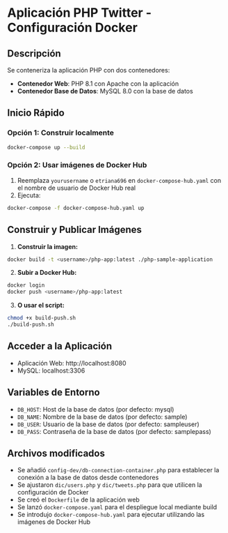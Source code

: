 # Aplicación PHP Twitter - Configuración Docker

## Descripción
Se conteneriza la aplicación PHP con dos contenedores:
- **Contenedor Web**: PHP 8.1 con Apache con la aplicación
- **Contenedor Base de Datos**: MySQL 8.0 con la base de datos

## Inicio Rápido

### Opción 1: Construir localmente
```bash
docker-compose up --build
```

### Opción 2: Usar imágenes de Docker Hub
1. Reemplaza `yourusername` o `etriana696` en `docker-compose-hub.yaml` con el nombre de usuario de Docker Hub real
2. Ejecuta:
```bash
docker-compose -f docker-compose-hub.yaml up
```

## Construir y Publicar Imágenes

1. **Construir la imagen:**
```bash
docker build -t <username>/php-app:latest ./php-sample-application
```

2. **Subir a Docker Hub:**
```bash
docker login
docker push <username>/php-app:latest
```

3. **O usar el script:**
```bash
chmod +x build-push.sh
./build-push.sh
```

## Acceder a la Aplicación
- Aplicación Web: http://localhost:8080
- MySQL: localhost:3306

## Variables de Entorno
- `DB_HOST`: Host de la base de datos (por defecto: mysql)
- `DB_NAME`: Nombre de la base de datos (por defecto: sample)
- `DB_USER`: Usuario de la base de datos (por defecto: sampleuser)
- `DB_PASS`: Contraseña de la base de datos (por defecto: samplepass)

## Archivos modificados
- Se añadió `config-dev/db-connection-container.php` para establecer la conexión a la base de datos desde contenedores
- Se ajustaron `dic/users.php` y `dic/tweets.php` para que utilicen la configuración de Docker
- Se creó el `Dockerfile` de la aplicación web
- Se lanzó `docker-compose.yaml` para el despliegue local mediante build
- Se introdujo `docker-compose-hub.yaml` para ejecutar utilizando las imágenes de Docker Hub
